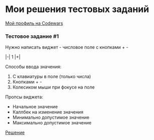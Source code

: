 # Мои решения тестовых заданий

[Мой профиль на Codewars](https://www.codewars.com/users/cdwrrr)

### Тестовое задание #1
Нужно написать виджет - числовое поле с кнопками + -

|-| 1 |+|

Способы ввода значения:
1) С клавиатуры в поле (только числа)
2) Кнопками + -
3) Колесиком мыши при фокусе на поле

Пропсы виджета:
- Начальное значение
- Каллбек на изменение значения
- Минимально допустимое значение
- Максимально допустимое значение

[Решение](https://codesandbox.io/s/vigilant-elgamal-jw8bx)

